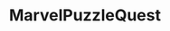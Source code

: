 ---
title: MarvelPuzzleQuest
crosslinks:
- livven
- IlluminatiMPQ
- AskReddit
- illuminatimpq
- xkcd
- MPQrecruitment
---